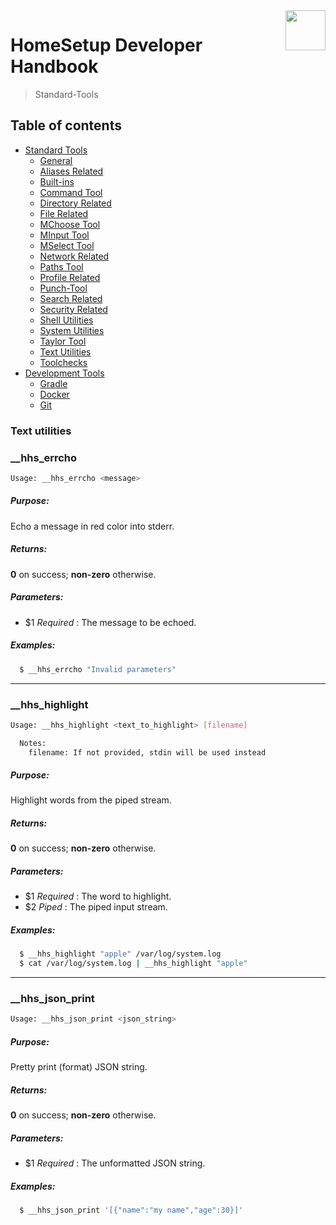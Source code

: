 <img src="https://iili.io/HvtxC1S.png" width="64" height="64" align="right" />

# HomeSetup Developer Handbook
>
> Standard-Tools

## Table of contents

<!-- toc -->
- [Standard Tools](../../functions.md#standard-tools)
  * [General](general.md#general-functions)
  * [Aliases Related](aliases-related.md#aliases-related-functions)
  * [Built-ins](built-ins.md#built-ins-functions)
  * [Command Tool](command-tool.md#command-tool)
  * [Directory Related](directory-related.md#directory-related-functions)
  * [File Related](file-related.md#file-related-functions)
  * [MChoose Tool](clitt.md#mchoose-tool)
  * [MInput Tool](clitt.md#minput-tool)
  * [MSelect Tool](clitt.md#mselect-tool)
  * [Network Related](network-related.md#network-related-functions)
  * [Paths Tool](paths-tool.md#paths-tool)
  * [Profile Related](profile-related.md#profile-related-functions)
  * [Punch-Tool](punch-tool.md#punch-tool)
  * [Search Related](search-related.md#search-related-functions)
  * [Security Related](security-related.md#security-related-functions)
  * [Shell Utilities](shell-utilities.md#shell-utilities)
  * [System Utilities](system-utilities.md#system-utilities)
  * [Taylor Tool](taylor-tool.md#taylor-tool)
  * [Text Utilities](text-utilities.md#text-utilities)
  * [Toolchecks](toolchecks.md#tool-checks-functions)
- [Development Tools](../../functions.md#development-tools)
  * [Gradle](../dev-tools/gradle-tools.md#gradle-functions)
  * [Docker](../dev-tools/docker-tools.md#docker-functions)
  * [Git](../dev-tools/git-tools.md#git-functions)
<!-- tocstop -->


### Text utilities

### __hhs_errcho

```bash
Usage: __hhs_errcho <message>
```

##### **Purpose**:

Echo a message in red color into stderr.

##### **Returns**:

**0** on success; **non-zero** otherwise.

##### **Parameters**:

  - $1 _Required_ : The message to be echoed.

##### **Examples:**

```bash
  $ __hhs_errcho "Invalid parameters"
```

------
### __hhs_highlight

```bash
Usage: __hhs_highlight <text_to_highlight> [filename]

  Notes:
    filename: If not provided, stdin will be used instead
```

##### **Purpose**:

Highlight words from the piped stream.

##### **Returns**:

**0** on success; **non-zero** otherwise.

##### **Parameters**:

  - $1 _Required_ : The word to highlight.
  - $2 _Piped_ : The piped input stream.

##### **Examples:**

```bash
  $ __hhs_highlight "apple" /var/log/system.log
  $ cat /var/log/system.log | __hhs_highlight "apple"
```

------
### __hhs_json_print

```bash
Usage: __hhs_json_print <json_string>
```

##### **Purpose**:

Pretty print (format) JSON string.

##### **Returns**:

**0** on success; **non-zero** otherwise.

##### **Parameters**:

  - $1 _Required_ : The unformatted JSON string.

##### **Examples:**

```bash
  $ __hhs_json_print '[{"name":"my name","age":30}]'
```
